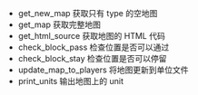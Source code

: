 - get_new_map 获取只有 type 的空地图
- get_map 获取完整地图
- get_html_source 获取地图的 HTML 代码
- check_block_pass 检查位置是否可以通过
- check_block_stay 检查位置是否可以停留
- update_map_to_players 将地图更新到单位文件
- print_units 输出地图上的 unit
